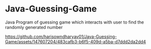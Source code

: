 # Java-Guessing-Game
Java Program of guessing game which interacts with user to find the randomly generated number




https://github.com/harisowndharyav01/Java-Guessing-Game/assets/147607204/483cafb3-b6f5-409d-a5ba-d7ddd2da2dd4

